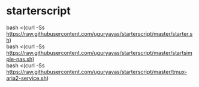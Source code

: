 # starterscript

bash <(curl -Ss https://raw.githubusercontent.com/uguryavas/starterscript/master/starter.sh) \
bash <(curl -Ss https://raw.githubusercontent.com/uguryavas/starterscript/master/startsimple-nas.sh) \
bash <(curl -Ss https://raw.githubusercontent.com/uguryavas/starterscript/master/tmux-aria2-service.sh)
